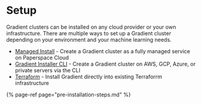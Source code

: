 # Setup

Gradient clusters can be installed on any cloud provider or your own infrastructure. There are multiple ways to set up a Gradient cluster depending on your environment and your machine learning needs.

* [Managed Install](managed-installation.md) - Create a Gradient cluster as a fully managed service on Paperspace Cloud
* [Gradient Installer CLI](gradient-installer-cli.md) - Create a Gradient cluster on AWS, GCP, Azure, or private servers via the CLI
* [Terraform](terraform/) - Install Gradient directly into existing Terraforrm infrastructure

{% page-ref page="pre-installation-steps.md" %}

